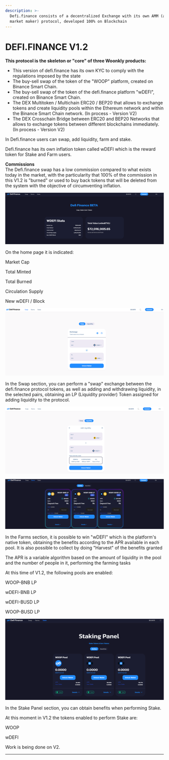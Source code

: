 ```yaml
---
description: >-
  Defi.finance consists of a decentralized Exchange with its own AMM (automated
  market maker) protocol, developed 100% on Blockchain
---
```


# DEFI.FINANCE V1.2

**This protocol is the skeleton or "core" of three Woonkly products:**  


* This version of defi.finance has its own KYC to comply with the regulations imposed by the state
* The buy-sell swap of the token of the "WOOP" platform, created on Binance Smart Chain.
* The buy-sell swap of the token of the defi.finance platform "wDEFI", created on Binance Smart Chain.
* The DEX Multitoken / Multichain ERC20 / BEP20 that allows to exchange tokens and create liquidity pools within the Ethereum network and within the Binance Smart Chain network. \(In process - Version V2\)
* The DEX Crosschain Bridge between ERC20 and BEP20 Networks that allows to exchange tokens between different blockchains immediately. \(In process - Version V2\)

In Defi.finance users can swap, add liquidity, farm and stake.  
  
Defi.finance has its own inflation token called wDEFI which is the reward token for Stake and Farm users.  
  
**Commissions**  
The Defi.finance swap has a low commission compared to what exists today in the market, with the particularity that 100% of the commission in this V1.2 is "burned" or used to buy back tokens that will be deleted from the system with the objective of circumventing inflation.  


![Defi.finance home page](../.gitbook/assets/df1.png)

On the home page it is indicated:

Market Cap

Total Minted

Total Burned

Circulation Supply

New wDEFI / Block

![Swap function - Add liquidity to the protocol](../.gitbook/assets/df2.png)

In the Swap section, you can perform a "swap" exchange between the defi.finance protocol tokens, as well as adding and withdrawing liquidity, in the selected pairs, obtaining an LP \(Liquidity provider\) Token assigned for adding liquidity to the protocol.

![Add - Remove liquidity](../.gitbook/assets/df3_liq.png)

![Farming at defi.finance](../.gitbook/assets/df_farms.png)

In the Farms section, it is possible to win "wDEFI" which is the platform's native token, obtaining the benefits according to the APR available in each pool. It is also possible to collect by doing "Harvest" of the benefits granted

The APR is a variable algorithm based on the amount of liquidity in the pool and the number of people in it, performing the farming tasks

At this time of V1.2, the following pools are enabled:

WOOP-BNB LP

wDEFI-BNB LP

wDEFI-BUSD LP

WOOP-BUSD LP

![Stake tab](../.gitbook/assets/df_st.png)

In the Stake Panel section, you can obtain benefits when performing Stake.

At this moment in V1.2 the tokens enabled to perform Stake are:

WOOP

wDEFI

Work is being done on V2.  
  
****

  


  


